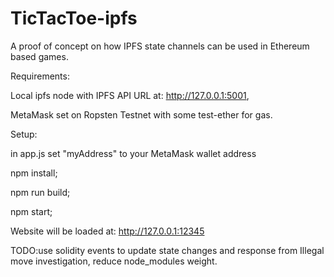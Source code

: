 # TicTacToe-ipfs
A proof of concept on how IPFS state channels can be used in Ethereum based games.

Requirements:

Local ipfs node with IPFS API URL at: http://127.0.0.1:5001, 

MetaMask set on Ropsten Testnet with some test-ether for gas. 

Setup:

in app.js set "myAddress" to your MetaMask wallet address

npm install;

npm run build;

npm start;

Website will be loaded at: http://127.0.0.1:12345

TODO:use solidity events to update state changes and response from Illegal move investigation, reduce node_modules weight.
